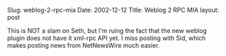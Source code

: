 Slug: weblog-2-rpc-mia
Date: 2002-12-12
Title: Weblog 2 RPC MIA
layout: post

This is NOT a slam on Seth, but I&#39;m ruing the fact that the new weblog plugin does not have it xml-rpc API yet. I miss posting with Sid, which makes posting news from NetNewsWire much easier.
